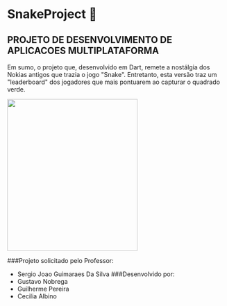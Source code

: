 ﻿# SnakeProject 🐍
## PROJETO DE DESENVOLVIMENTO DE APLICACOES MULTIPLATAFORMA 
Em sumo, o projeto que, desenvolvido em Dart, remete a nostálgia dos Nokias antigos que trazia o jogo "Snake". Entretanto, esta versão traz um "leaderboard" dos jogadores que mais pontuarem ao capturar o quadrado verde.

<img src="https://i.imgur.com/eIwYwmF.png" width="300" height="350"/>

###Projeto solicitado pelo Professor:
- Sergio Joao Guimaraes Da Silva
###Desenvolvido por:
- Gustavo Nobrega
- Guilherme Pereira
- Cecilia Albino
